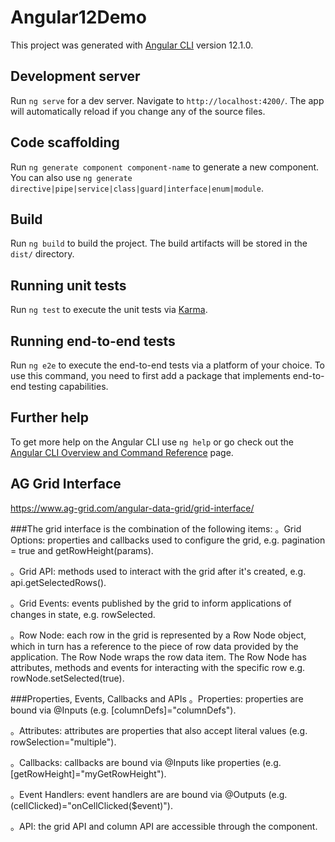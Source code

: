 # Angular12Demo

This project was generated with [Angular CLI](https://github.com/angular/angular-cli) version 12.1.0.

## Development server

Run `ng serve` for a dev server. Navigate to `http://localhost:4200/`. The app will automatically reload if you change any of the source files.

## Code scaffolding

Run `ng generate component component-name` to generate a new component. You can also use `ng generate directive|pipe|service|class|guard|interface|enum|module`.

## Build

Run `ng build` to build the project. The build artifacts will be stored in the `dist/` directory.

## Running unit tests

Run `ng test` to execute the unit tests via [Karma](https://karma-runner.github.io).

## Running end-to-end tests

Run `ng e2e` to execute the end-to-end tests via a platform of your choice. To use this command, you need to first add a package that implements end-to-end testing capabilities.

## Further help

To get more help on the Angular CLI use `ng help` or go check out the [Angular CLI Overview and Command Reference](https://angular.io/cli) page.

## AG Grid Interface

https://www.ag-grid.com/angular-data-grid/grid-interface/

###The grid interface is the combination of the following items:
。Grid Options: properties and callbacks used to configure the grid, e.g. pagination = true and getRowHeight(params).

。Grid API: methods used to interact with the grid after it's created, e.g. api.getSelectedRows().

。Grid Events: events published by the grid to inform applications of changes in state, e.g. rowSelected.

。Row Node: each row in the grid is represented by a Row Node object, which in turn has a reference to the piece of row data provided by the application. The Row Node wraps the row data item. The Row Node has attributes, methods and events for interacting with the specific row e.g. rowNode.setSelected(true).

###Properties, Events, Callbacks and APIs
。Properties: properties are bound via @Inputs (e.g. [columnDefs]="columnDefs").

。Attributes: attributes are properties that also accept literal values (e.g. rowSelection="multiple").

。Callbacks: callbacks are bound via @Inputs like properties (e.g. [getRowHeight]="myGetRowHeight").

。Event Handlers: event handlers are are bound via @Outputs (e.g. (cellClicked)="onCellClicked($event)").

。API: the grid API and column API are accessible through the component.

